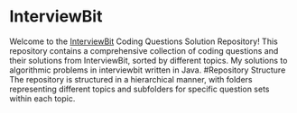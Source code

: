 # InterviewBit
Welcome to the [InterviewBit](https://www.interviewbit.com/courses/programming/) Coding Questions Solution Repository! This repository contains a comprehensive collection of coding questions and their solutions from InterviewBit, sorted by different topics.
My solutions to algorithmic problems in interviewbit written in Java.
#Repository Structure
The repository is structured in a hierarchical manner, with folders representing different topics and subfolders for specific question sets within each topic.

